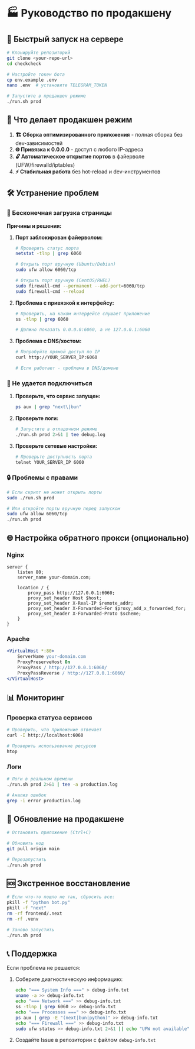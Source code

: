 # 🏭 Руководство по продакшену

## 🚀 Быстрый запуск на сервере

```bash
# Клонируйте репозиторий
git clone <your-repo-url>
cd checkcheck

# Настройте токен бота
cp env.example .env
nano .env  # установите TELEGRAM_TOKEN

# Запустите в продакшен режиме
./run.sh prod
```

## 🔧 Что делает продакшен режим

1. **🏗️ Сборка оптимизированного приложения** - полная сборка без dev-зависимостей
2. **🌐 Привязка к 0.0.0.0** - доступ с любого IP-адреса
3. **🔓 Автоматическое открытие портов** в файерволе (UFW/firewalld/iptables)
4. **⚡ Стабильная работа** без hot-reload и dev-инструментов

## 🛠️ Устранение проблем

### 🔄 Бесконечная загрузка страницы

**Причины и решения:**

1. **Порт заблокирован файерволом:**
   ```bash
   # Проверить статус порта
   netstat -tlnp | grep 6060
   
   # Открыть порт вручную (Ubuntu/Debian)
   sudo ufw allow 6060/tcp
   
   # Открыть порт вручную (CentOS/RHEL)
   sudo firewall-cmd --permanent --add-port=6060/tcp
   sudo firewall-cmd --reload
   ```

2. **Проблема с привязкой к интерфейсу:**
   ```bash
   # Проверить, на каком интерфейсе слушает приложение
   ss -tlnp | grep 6060
   
   # Должно показать 0.0.0.0:6060, а не 127.0.0.1:6060
   ```

3. **Проблема с DNS/хостом:**
   ```bash
   # Попробуйте прямой доступ по IP
   curl http://YOUR_SERVER_IP:6060
   
   # Если работает - проблема в DNS/домене
   ```

### 🚫 Не удается подключиться

1. **Проверьте, что сервис запущен:**
   ```bash
   ps aux | grep "next\|bun"
   ```

2. **Проверьте логи:**
   ```bash
   # Запустите в отладочном режиме
   ./run.sh prod 2>&1 | tee debug.log
   ```

3. **Проверьте сетевые настройки:**
   ```bash
   # Проверьте доступность порта
   telnet YOUR_SERVER_IP 6060
   ```

### 🔒 Проблемы с правами

```bash
# Если скрипт не может открыть порты
sudo ./run.sh prod

# Или откройте порты вручную перед запуском
sudo ufw allow 6060/tcp
./run.sh prod
```

## 🌐 Настройка обратного прокси (опционально)

### Nginx

```nginx
server {
    listen 80;
    server_name your-domain.com;
    
    location / {
        proxy_pass http://127.0.0.1:6060;
        proxy_set_header Host $host;
        proxy_set_header X-Real-IP $remote_addr;
        proxy_set_header X-Forwarded-For $proxy_add_x_forwarded_for;
        proxy_set_header X-Forwarded-Proto $scheme;
    }
}
```

### Apache

```apache
<VirtualHost *:80>
    ServerName your-domain.com
    ProxyPreserveHost On
    ProxyPass / http://127.0.0.1:6060/
    ProxyPassReverse / http://127.0.0.1:6060/
</VirtualHost>
```

## 📊 Мониторинг

### Проверка статуса сервисов

```bash
# Проверить, что приложение отвечает
curl -I http://localhost:6060

# Проверить использование ресурсов
htop
```

### Логи

```bash
# Логи в реальном времени
./run.sh prod 2>&1 | tee -a production.log

# Анализ ошибок
grep -i error production.log
```

## 🔄 Обновление на продакшене

```bash
# Остановить приложение (Ctrl+C)

# Обновить код
git pull origin main

# Перезапустить
./run.sh prod
```

## 🆘 Экстренное восстановление

```bash
# Если что-то пошло не так, сбросить все:
pkill -f "python bot.py"
pkill -f "next"
rm -rf frontend/.next
rm -rf .venv

# Заново запустить
./run.sh prod
```

## 📞 Поддержка

Если проблема не решается:

1. Соберите диагностическую информацию:
   ```bash
   echo "=== System Info ===" > debug-info.txt
   uname -a >> debug-info.txt
   echo "=== Network ===" >> debug-info.txt
   ss -tlnp | grep 6060 >> debug-info.txt
   echo "=== Processes ===" >> debug-info.txt
   ps aux | grep -E "(next|bun|python)" >> debug-info.txt
   echo "=== Firewall ===" >> debug-info.txt
   sudo ufw status >> debug-info.txt 2>&1 || echo "UFW not available" >> debug-info.txt
   ```

2. Создайте Issue в репозитории с файлом `debug-info.txt`
